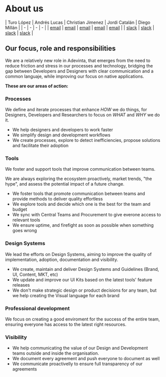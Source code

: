 # About us

| Turo López
| Andrés Lucas
| Christian Jimenez
| Jordi Catalán
| Diego Millán
|
| -
| -
| -
| -
|
| [email](mailto:arturo.lopez@adevinta.com)
| [email](mailto:andres.lucas@adevinta.com)
| [email](mailto:christian.jimenez@adevinta.com)
| [email](mailto:jordi.catalan@adevinta.com)
| [email](mailto:diego.millan@adevinta.com)
|
| [slack](https://adevinta.slack.com/archives/D017VLGFLMV)
| [slack](https://adevinta.slack.com/archives/D018WUD1N6N)
| [slack](https://adevinta.slack.com/archives/D018WU1R4E6)
| [slack](https://adevinta.slack.com/archives/D019343HQMS)
|

## Our focus, role and responsibilities

We are a relatively new role in Adevinta, that emerges from the need to reduce friction and stress in our processes and technology, bridging the gap between Developers and Designers with clear communication and a common languaje, while improving our focus on native applications.

**These are our areas of action:**

### Processes

We define and iterate processes that enhance _HOW_ we do things, for Designers, Developers and Researchers to focus on _WHAT_ and _WHY_ we do it.

- We help designers and developers to work faster
- We simplify design and development workflows
- We create processes, explore to detect inefficiencies, propose solutions and facilitate their adoption

### Tools

We foster and support tools that improve communication between teams.

We are always exploring the ecosystem proactively, market trends, "the hype", and assess the potential impact of a future change.

- We foster tools that promote communication between teams and provide methods to deliver quality effortless
- We explore tools and decide which one is the best for the team and budget
- We sync with Central Teams and Procurement to give everone access to relevant tools
- We ensure uptime, and firefight as soon as possible when something goes wrong

### Design Systems

We lead the efforts on Design Systems, aiming to improve the quality of implementation, adoption, documentation and visibility.

- We create, maintain and deliver Design Systems and Guidelines (Brand, UI, Content, MKT, etc)
- We update and improve our UI Kits based on the latest tools' feature releases
- We don't make strategic design or product decisions for any team, but we help creating the Visual language for each brand

### Professional development

We focus on creating a good enviroment for the success of the entire team, ensuring everyone has access to the latest right resources.

### Visibility

- We help communicating the value of our Design and Development teams outside and inside the organisation.
- We document every agreement and push everyone to document as well
- We communicate proactivelly to ensure full transparency of our agreements